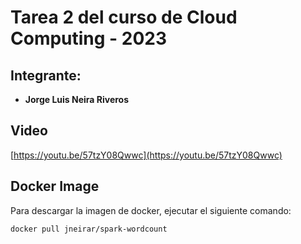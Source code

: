 # Tarea 2 del curso de Cloud Computing - 2023
## Integrante:
- **Jorge Luis Neira Riveros**

## Video
[https://youtu.be/57tzY08Qwwc](https://youtu.be/57tzY08Qwwc)

## Docker Image
Para descargar la imagen de docker, ejecutar el siguiente comando:

```bash
docker pull jneirar/spark-wordcount
```
